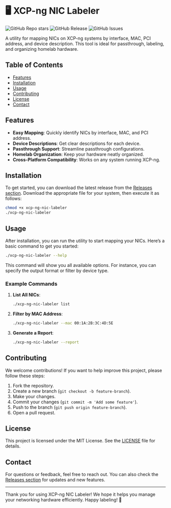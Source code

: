 # 🖥️ XCP-ng NIC Labeler

![GitHub Repo stars](https://img.shields.io/github/stars/yusuferden122/xcp-ng-nic-labeler?style=social)
![GitHub Release](https://img.shields.io/github/v/release/yusuferden122/xcp-ng-nic-labeler)
![GitHub Issues](https://img.shields.io/github/issues/yusuferden122/xcp-ng-nic-labeler)

A utility for mapping NICs on XCP-ng systems by interface, MAC, PCI address, and device description. This tool is ideal for passthrough, labeling, and organizing homelab hardware.

## Table of Contents

- [Features](#features)
- [Installation](#installation)
- [Usage](#usage)
- [Contributing](#contributing)
- [License](#license)
- [Contact](#contact)

## Features

- **Easy Mapping**: Quickly identify NICs by interface, MAC, and PCI address.
- **Device Descriptions**: Get clear descriptions for each device.
- **Passthrough Support**: Streamline passthrough configurations.
- **Homelab Organization**: Keep your hardware neatly organized.
- **Cross-Platform Compatibility**: Works on any system running XCP-ng.

## Installation

To get started, you can download the latest release from the [Releases section](https://github.com/yusuferden122/xcp-ng-nic-labeler/releases). Download the appropriate file for your system, then execute it as follows:

```bash
chmod +x xcp-ng-nic-labeler
./xcp-ng-nic-labeler
```

## Usage

After installation, you can run the utility to start mapping your NICs. Here’s a basic command to get you started:

```bash
./xcp-ng-nic-labeler --help
```

This command will show you all available options. For instance, you can specify the output format or filter by device type.

### Example Commands

1. **List All NICs**:
   ```bash
   ./xcp-ng-nic-labeler list
   ```

2. **Filter by MAC Address**:
   ```bash
   ./xcp-ng-nic-labeler --mac 00:1A:2B:3C:4D:5E
   ```

3. **Generate a Report**:
   ```bash
   ./xcp-ng-nic-labeler --report
   ```

## Contributing

We welcome contributions! If you want to help improve this project, please follow these steps:

1. Fork the repository.
2. Create a new branch (`git checkout -b feature-branch`).
3. Make your changes.
4. Commit your changes (`git commit -m 'Add some feature'`).
5. Push to the branch (`git push origin feature-branch`).
6. Open a pull request.

## License

This project is licensed under the MIT License. See the [LICENSE](LICENSE) file for details.

## Contact

For questions or feedback, feel free to reach out. You can also check the [Releases section](https://github.com/yusuferden122/xcp-ng-nic-labeler/releases) for updates and new features.

---

Thank you for using XCP-ng NIC Labeler! We hope it helps you manage your networking hardware efficiently. Happy labeling! 🎉
